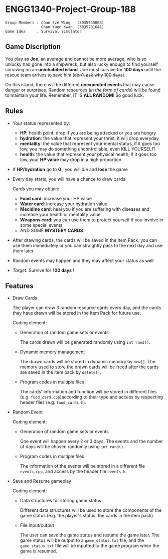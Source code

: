 # ENGG1340-Project-Group-188
```
Group Members : Chan Sze Wing   (3035745063)
                Chan Yuen Kwan  (3035781641)
Game Idea     : Survival Simulator 
```

## Game Discription
You play as **Joe**, an average and cannot be more average, who is so unlucky had gone into a shipwreck, but also lucky enough to find yourself surviving on an **uninhabited island**. Joe must survive for **100 days** until the rescue team arrives to save him (~~don't ask why 100 days~~). 

On this island, there will be different **unexpected events** that may cause danger or surprises. Random resources (*in the form of cards*) will be found to maintain your life. Remember, IT IS **ALL RANDOM**! So good luck.


## Rules
 - Your status represented by:
   - **HP**: health point, drop if you are being attacked or you are hungry 
   - **hydration**: the value that represent your thrist, it will drop everyday
   - **mentality**: the value that represent your mental status, if it goes too low, you may do something uncontrollable, even KILL YOURSELF!
   - **health**: the value that represent your physical health, if it goes too low, your **HP value** may drop in a high proportion
 - If **HP/hydration** go to **0** , you will die and **lose** the game 
 
 - Every day starts, you will have a chance to draw cards
      
      Cards you may obtain:
   - **Food card**: increase your HP value
   - **Water card**: increase your hydration value
   - **Mecidine card**: heal you if you are suffering with diseases and increase your health or mentality value
   - **Weapons card**: you can use them to protect yourself if you involve in some special events
   - AND SOME **MYSTERY CARDS**
 - After drawing cards, the cards will be saved in the Item Pack, you can use them immediately or you can straightly pass to the next day and use them later
 - Random events may happen and they may affect your status as well
 - *Target*: Survive for **100 days** !


## Features 
- Draw Cards

  The player can draw 3 random resource cards every day, and the cards they have drawn will be stored in the Item Pack for future use.
  
  Coding element:
  - Generation of random game sets or events
    
    The cards drawn will be generated randomly using `int rand()`.
    
  - Dynamic memory management
    
    The drawn cards will be stored in dynamic memory by `new[]`. The memory used to store the drawn cards will be freed after the cards are saved in the item pack by `delete[]`.
  
  - Program codes in multiple files
    
    The cards' information and function will be stored in different files (e.g. `food_card.cpp`)according to their type and access by respecting header files (e.g. `food_cards.h`). 

- Random Event
  
  Coding element:
  - Generation of random game sets or events
  
    One event will happen every 2 or 3 days. The events and the number of days will be chosen randomly using `int rand()`.
    
  - Program codes in multiple files
    
    The information of the events will be stored in a different file `events.cpp`, and access by the header file `events.h`.
    
- Save and Resume gameplay
  
  Coding element:
  - Data structures for storing game status
    
    Different data structures will be used to store the components of the game status (e.g. the player's status, the cards in the item pack).
    
  - File input/output
    
    The user can save the game status and resume the game later. The game status will be output to a `game_status.txt` file, and the `game_status.txt` file will be inputted to the game program when the game is resumed.
